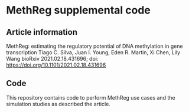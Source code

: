# MethReg supplemental code

## Article information

MethReg: estimating the regulatory potential of DNA methylation in gene transcription
Tiago C. Silva, Juan I. Young, Eden R. Martin, Xi Chen, Lily Wang
bioRxiv 2021.02.18.431696; doi: https://doi.org/10.1101/2021.02.18.431696

## Code

This repository contains code to perform MethReg use cases and the simulation studies as described the article.
